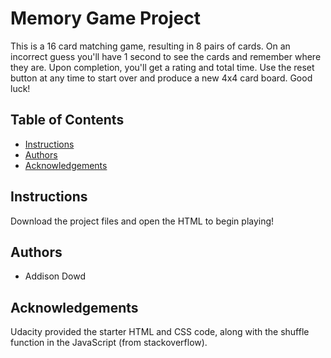# Memory Game Project

This is a 16 card matching game, resulting in 8 pairs of cards. On an incorrect guess you'll have 1 second to see the cards and remember where they are. Upon completion, you'll get a rating and total time. Use the reset button at any time to start over and produce a new 4x4 card board. Good luck!

## Table of Contents

* [Instructions](#instructions)
* [Authors](#authors)
* [Acknowledgements](#acknowledgements)

## Instructions

Download the project files and open the HTML to begin playing!

## Authors

* Addison Dowd

## Acknowledgements

Udacity provided the starter HTML and CSS code, along with the shuffle function in the JavaScript (from stackoverflow).
